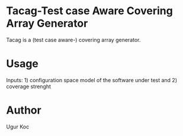 Tacag-Test case Aware Covering Array Generator
=========

Tacag is a (test case aware-) covering array generator.

Usage
========
Inputs: 1) configuration space model of the software under test and 2) coverage strenght


Author
=========
Ugur Koc

